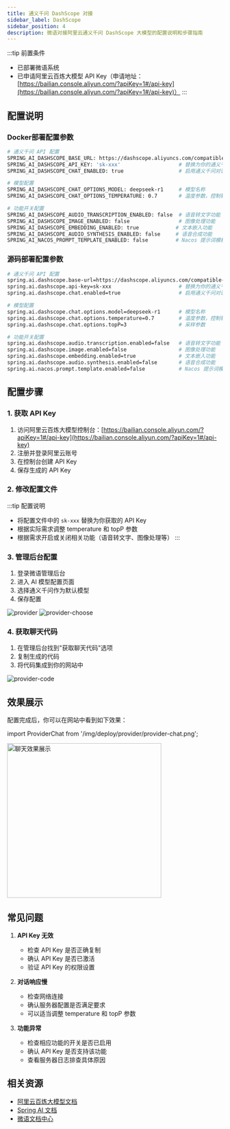 ```yaml
---
title: 通义千问 DashScope 对接
sidebar_label: DashScope
sidebar_position: 4
description: 微语对接阿里云通义千问 DashScope 大模型的配置说明和步骤指南
---
```


:::tip 前置条件

- 已部署微语系统
- 已申请阿里云百炼大模型 API Key（申请地址：[https://bailian.console.aliyun.com/?apiKey=1#/api-key](https://bailian.console.aliyun.com/?apiKey=1#/api-key)）
:::

## 配置说明

### Docker部署配置参数

```bash
# 通义千问 API 配置
SPRING_AI_DASHSCOPE_BASE_URL: https://dashscope.aliyuncs.com/compatible-mode
SPRING_AI_DASHSCOPE_API_KEY: 'sk-xxx'                   # 替换为你的通义千问 API Key
SPRING_AI_DASHSCOPE_CHAT_ENABLED: true                  # 启用通义千问对话功能

# 模型配置
SPRING_AI_DASHSCOPE_CHAT_OPTIONS_MODEL: deepseek-r1     # 模型名称
SPRING_AI_DASHSCOPE_CHAT_OPTIONS_TEMPERATURE: 0.7       # 温度参数，控制输出的随机性，范围 0-1

# 功能开关配置
SPRING_AI_DASHSCOPE_AUDIO_TRANSCRIPTION_ENABLED: false  # 语音转文字功能
SPRING_AI_DASHSCOPE_IMAGE_ENABLED: false                # 图像处理功能
SPRING_AI_DASHSCOPE_EMBEDDING_ENABLED: true            # 文本嵌入功能
SPRING_AI_DASHSCOPE_AUDIO_SYNTHESIS_ENABLED: false     # 语音合成功能
SPRING_AI_NACOS_PROMPT_TEMPLATE_ENABLED: false         # Nacos 提示词模板功能
```

### 源码部署配置参数

```bash
# 通义千问 API 配置
spring.ai.dashscope.base-url=https://dashscope.aliyuncs.com/compatible-mode
spring.ai.dashscope.api-key=sk-xxx                      # 替换为你的通义千问 API Key
spring.ai.dashscope.chat.enabled=true                   # 启用通义千问对话功能

# 模型配置
spring.ai.dashscope.chat.options.model=deepseek-r1      # 模型名称
spring.ai.dashscope.chat.options.temperature=0.7        # 温度参数，控制输出的随机性，范围 0-1
spring.ai.dashscope.chat.options.topP=3                 # 采样参数

# 功能开关配置
spring.ai.dashscope.audio.transcription.enabled=false   # 语音转文字功能
spring.ai.dashscope.image.enabled=false                 # 图像处理功能
spring.ai.dashscope.embedding.enabled=true              # 文本嵌入功能
spring.ai.dashscope.audio.synthesis.enabled=false       # 语音合成功能
spring.ai.nacos.prompt.template.enabled=false           # Nacos 提示词模板功能
```

## 配置步骤

### 1. 获取 API Key

1. 访问阿里云百炼大模型控制台：[https://bailian.console.aliyun.com/?apiKey=1#/api-key](https://bailian.console.aliyun.com/?apiKey=1#/api-key)
2. 注册并登录阿里云账号
3. 在控制台创建 API Key
4. 保存生成的 API Key

### 2. 修改配置文件

:::tip 配置说明

- 将配置文件中的 `sk-xxx` 替换为你获取的 API Key
- 根据实际需求调整 temperature 和 topP 参数
- 根据需求开启或关闭相关功能（语音转文字、图像处理等）
:::

### 3. 管理后台配置

1. 登录微语管理后台
2. 进入 AI 模型配置页面
3. 选择通义千问作为默认模型
4. 保存配置

![provider](/img/deploy/provider/provider.png)
![provider-choose](/img/deploy/provider/provider-choose.png)

### 4. 获取聊天代码

1. 在管理后台找到"获取聊天代码"选项
2. 复制生成的代码
3. 将代码集成到你的网站中

![provider-code](/img/deploy/provider/provider-code.png)

## 效果展示

配置完成后，你可以在网站中看到如下效果：

import ProviderChat from '/img/deploy/provider/provider-chat.png';

<img src={ProviderChat} alt="聊天效果展示" width="360" />

## 常见问题

1. **API Key 无效**
   - 检查 API Key 是否正确复制
   - 确认 API Key 是否已激活
   - 验证 API Key 的权限设置

2. **对话响应慢**
   - 检查网络连接
   - 确认服务器配置是否满足要求
   - 可以适当调整 temperature 和 topP 参数

3. **功能异常**
   - 检查相应功能的开关是否已启用
   - 确认 API Key 是否支持该功能
   - 查看服务器日志排查具体原因

## 相关资源

- [阿里云百炼大模型文档](https://bailian.console.aliyun.com/?spm=a2c4g.11186623.0.0.11c67980m5X2VR#/model-market)
- [Spring AI 文档](https://docs.spring.io/spring-ai/reference/api/chat/dashscope-chat.html)
- [微语文档中心](/docs/intro)
